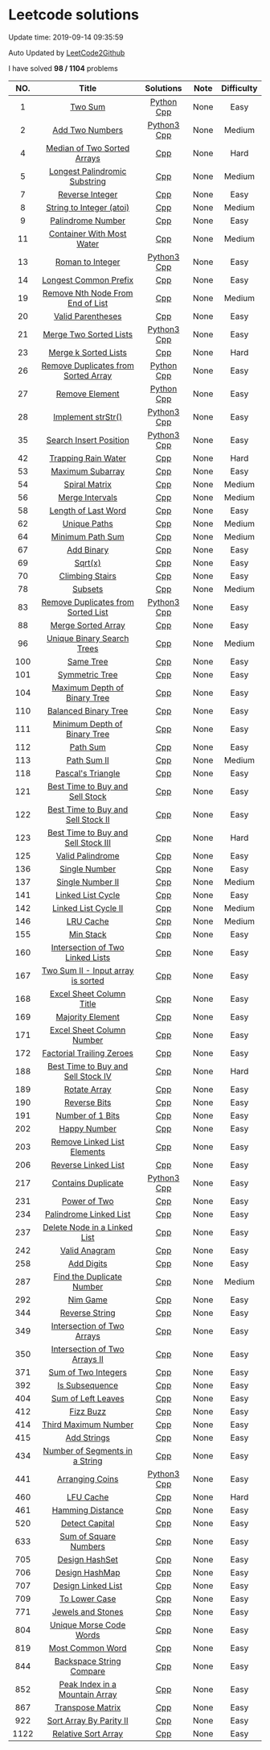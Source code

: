 #  Leetcode solutions
Update time:  2019-09-14 09:35:59 

Auto Updated by [LeetCode2Github](https://github.com/quinwu/LeetCode2Github)

I have solved **98   /   1104** problems

|NO.|Title|Solutions|Note|Difficulty|
|:---:|:---:|:---:|:---:|:---:|
|1|[Two Sum](https://leetcode.com/problems/two-sum)|[Python](001.%20Two%20Sum/two-sum.py) [Cpp](001.%20Two%20Sum/two-sum.cpp) |None|Easy|
|2|[Add Two Numbers](https://leetcode.com/problems/add-two-numbers)|[Python3](002.%20Add%20Two%20Numbers/add-two-numbers.py) [Cpp](002.%20Add%20Two%20Numbers/add-two-numbers.cpp) |None|Medium|
|4|[Median of Two Sorted Arrays](https://leetcode.com/problems/median-of-two-sorted-arrays)|[Cpp](004.%20Median%20of%20Two%20Sorted%20Arrays/median-of-two-sorted-arrays.cpp) |None|Hard|
|5|[Longest Palindromic Substring](https://leetcode.com/problems/longest-palindromic-substring)|[Cpp](005.%20Longest%20Palindromic%20Substring/longest-palindromic-substring.cpp) |None|Medium|
|7|[Reverse Integer](https://leetcode.com/problems/reverse-integer)|[Cpp](007.%20Reverse%20Integer/reverse-integer.cpp) |None|Easy|
|8|[String to Integer (atoi)](https://leetcode.com/problems/string-to-integer-atoi)|[Cpp](008.%20String%20to%20Integer%20(atoi)/string-to-integer-atoi.cpp) |None|Medium|
|9|[Palindrome Number](https://leetcode.com/problems/palindrome-number)|[Cpp](009.%20Palindrome%20Number/palindrome-number.cpp) |None|Easy|
|11|[Container With Most Water](https://leetcode.com/problems/container-with-most-water)|[Cpp](011.%20Container%20With%20Most%20Water/container-with-most-water.cpp) |None|Medium|
|13|[Roman to Integer](https://leetcode.com/problems/roman-to-integer)|[Python3](013.%20Roman%20to%20Integer/roman-to-integer.py) [Cpp](013.%20Roman%20to%20Integer/roman-to-integer.cpp) |None|Easy|
|14|[Longest Common Prefix](https://leetcode.com/problems/longest-common-prefix)|[Cpp](014.%20Longest%20Common%20Prefix/longest-common-prefix.cpp) |None|Easy|
|19|[Remove Nth Node From End of List](https://leetcode.com/problems/remove-nth-node-from-end-of-list)|[Cpp](019.%20Remove%20Nth%20Node%20From%20End%20of%20List/remove-nth-node-from-end-of-list.cpp) |None|Medium|
|20|[Valid Parentheses](https://leetcode.com/problems/valid-parentheses)|[Cpp](020.%20Valid%20Parentheses/valid-parentheses.cpp) |None|Easy|
|21|[Merge Two Sorted Lists](https://leetcode.com/problems/merge-two-sorted-lists)|[Python3](021.%20Merge%20Two%20Sorted%20Lists/merge-two-sorted-lists.py) [Cpp](021.%20Merge%20Two%20Sorted%20Lists/merge-two-sorted-lists.cpp) |None|Easy|
|23|[Merge k Sorted Lists](https://leetcode.com/problems/merge-k-sorted-lists)|[Cpp](023.%20Merge%20k%20Sorted%20Lists/merge-k-sorted-lists.cpp) |None|Hard|
|26|[Remove Duplicates from Sorted Array](https://leetcode.com/problems/remove-duplicates-from-sorted-array)|[Python](026.%20Remove%20Duplicates%20from%20Sorted%20Array/remove-duplicates-from-sorted-array.py) [Cpp](026.%20Remove%20Duplicates%20from%20Sorted%20Array/remove-duplicates-from-sorted-array.cpp) |None|Easy|
|27|[Remove Element](https://leetcode.com/problems/remove-element)|[Python](027.%20Remove%20Element/remove-element.py) [Cpp](027.%20Remove%20Element/remove-element.cpp) |None|Easy|
|28|[Implement strStr()](https://leetcode.com/problems/implement-strstr)|[Python3](028.%20Implement%20strStr()/implement-strstr.py) [Cpp](028.%20Implement%20strStr()/implement-strstr.cpp) |None|Easy|
|35|[Search Insert Position](https://leetcode.com/problems/search-insert-position)|[Python3](035.%20Search%20Insert%20Position/search-insert-position.py) [Cpp](035.%20Search%20Insert%20Position/search-insert-position.cpp) |None|Easy|
|42|[Trapping Rain Water](https://leetcode.com/problems/trapping-rain-water)|[Cpp](042.%20Trapping%20Rain%20Water/trapping-rain-water.cpp) |None|Hard|
|53|[Maximum Subarray](https://leetcode.com/problems/maximum-subarray)|[Cpp](053.%20Maximum%20Subarray/maximum-subarray.cpp) |None|Easy|
|54|[Spiral Matrix](https://leetcode.com/problems/spiral-matrix)|[Cpp](054.%20Spiral%20Matrix/spiral-matrix.cpp) |None|Medium|
|56|[Merge Intervals](https://leetcode.com/problems/merge-intervals)|[Cpp](056.%20Merge%20Intervals/merge-intervals.cpp) |None|Medium|
|58|[Length of Last Word](https://leetcode.com/problems/length-of-last-word)|[Cpp](058.%20Length%20of%20Last%20Word/length-of-last-word.cpp) |None|Easy|
|62|[Unique Paths](https://leetcode.com/problems/unique-paths)|[Cpp](062.%20Unique%20Paths/unique-paths.cpp) |None|Medium|
|64|[Minimum Path Sum](https://leetcode.com/problems/minimum-path-sum)|[Cpp](064.%20Minimum%20Path%20Sum/minimum-path-sum.cpp) |None|Medium|
|67|[Add Binary](https://leetcode.com/problems/add-binary)|[Cpp](067.%20Add%20Binary/add-binary.cpp) |None|Easy|
|69|[Sqrt(x)](https://leetcode.com/problems/sqrtx)|[Cpp](069.%20Sqrt(x)/sqrtx.cpp) |None|Easy|
|70|[Climbing Stairs](https://leetcode.com/problems/climbing-stairs)|[Cpp](070.%20Climbing%20Stairs/climbing-stairs.cpp) |None|Easy|
|78|[Subsets](https://leetcode.com/problems/subsets)|[Cpp](078.%20Subsets/subsets.cpp) |None|Medium|
|83|[Remove Duplicates from Sorted List](https://leetcode.com/problems/remove-duplicates-from-sorted-list)|[Python3](083.%20Remove%20Duplicates%20from%20Sorted%20List/remove-duplicates-from-sorted-list.py) [Cpp](083.%20Remove%20Duplicates%20from%20Sorted%20List/remove-duplicates-from-sorted-list.cpp) |None|Easy|
|88|[Merge Sorted Array](https://leetcode.com/problems/merge-sorted-array)|[Cpp](088.%20Merge%20Sorted%20Array/merge-sorted-array.cpp) |None|Easy|
|96|[Unique Binary Search Trees](https://leetcode.com/problems/unique-binary-search-trees)|[Cpp](096.%20Unique%20Binary%20Search%20Trees/unique-binary-search-trees.cpp) |None|Medium|
|100|[Same Tree](https://leetcode.com/problems/same-tree)|[Cpp](100.%20Same%20Tree/same-tree.cpp) |None|Easy|
|101|[Symmetric Tree](https://leetcode.com/problems/symmetric-tree)|[Cpp](101.%20Symmetric%20Tree/symmetric-tree.cpp) |None|Easy|
|104|[Maximum Depth of Binary Tree](https://leetcode.com/problems/maximum-depth-of-binary-tree)|[Cpp](104.%20Maximum%20Depth%20of%20Binary%20Tree/maximum-depth-of-binary-tree.cpp) |None|Easy|
|110|[Balanced Binary Tree](https://leetcode.com/problems/balanced-binary-tree)|[Cpp](110.%20Balanced%20Binary%20Tree/balanced-binary-tree.cpp) |None|Easy|
|111|[Minimum Depth of Binary Tree](https://leetcode.com/problems/minimum-depth-of-binary-tree)|[Cpp](111.%20Minimum%20Depth%20of%20Binary%20Tree/minimum-depth-of-binary-tree.cpp) |None|Easy|
|112|[Path Sum](https://leetcode.com/problems/path-sum)|[Cpp](112.%20Path%20Sum/path-sum.cpp) |None|Easy|
|113|[Path Sum II](https://leetcode.com/problems/path-sum-ii)|[Cpp](113.%20Path%20Sum%20II/path-sum-ii.cpp) |None|Medium|
|118|[Pascal's Triangle](https://leetcode.com/problems/pascals-triangle)|[Cpp](118.%20Pascal's%20Triangle/pascals-triangle.cpp) |None|Easy|
|121|[Best Time to Buy and Sell Stock](https://leetcode.com/problems/best-time-to-buy-and-sell-stock)|[Cpp](121.%20Best%20Time%20to%20Buy%20and%20Sell%20Stock/best-time-to-buy-and-sell-stock.cpp) |None|Easy|
|122|[Best Time to Buy and Sell Stock II](https://leetcode.com/problems/best-time-to-buy-and-sell-stock-ii)|[Cpp](122.%20Best%20Time%20to%20Buy%20and%20Sell%20Stock%20II/best-time-to-buy-and-sell-stock-ii.cpp) |None|Easy|
|123|[Best Time to Buy and Sell Stock III](https://leetcode.com/problems/best-time-to-buy-and-sell-stock-iii)|[Cpp](123.%20Best%20Time%20to%20Buy%20and%20Sell%20Stock%20III/best-time-to-buy-and-sell-stock-iii.cpp) |None|Hard|
|125|[Valid Palindrome](https://leetcode.com/problems/valid-palindrome)|[Cpp](125.%20Valid%20Palindrome/valid-palindrome.cpp) |None|Easy|
|136|[Single Number](https://leetcode.com/problems/single-number)|[Cpp](136.%20Single%20Number/single-number.cpp) |None|Easy|
|137|[Single Number II](https://leetcode.com/problems/single-number-ii)|[Cpp](137.%20Single%20Number%20II/single-number-ii.cpp) |None|Medium|
|141|[Linked List Cycle](https://leetcode.com/problems/linked-list-cycle)|[Cpp](141.%20Linked%20List%20Cycle/linked-list-cycle.cpp) |None|Easy|
|142|[Linked List Cycle II](https://leetcode.com/problems/linked-list-cycle-ii)|[Cpp](142.%20Linked%20List%20Cycle%20II/linked-list-cycle-ii.cpp) |None|Medium|
|146|[LRU Cache](https://leetcode.com/problems/lru-cache)|[Cpp](146.%20LRU%20Cache/lru-cache.cpp) |None|Medium|
|155|[Min Stack](https://leetcode.com/problems/min-stack)|[Cpp](155.%20Min%20Stack/min-stack.cpp) |None|Easy|
|160|[Intersection of Two Linked Lists](https://leetcode.com/problems/intersection-of-two-linked-lists)|[Cpp](160.%20Intersection%20of%20Two%20Linked%20Lists/intersection-of-two-linked-lists.cpp) |None|Easy|
|167|[Two Sum II - Input array is sorted](https://leetcode.com/problems/two-sum-ii-input-array-is-sorted)|[Cpp](167.%20Two%20Sum%20II%20-%20Input%20array%20is%20sorted/two-sum-ii-input-array-is-sorted.cpp) |None|Easy|
|168|[Excel Sheet Column Title](https://leetcode.com/problems/excel-sheet-column-title)|[Cpp](168.%20Excel%20Sheet%20Column%20Title/excel-sheet-column-title.cpp) |None|Easy|
|169|[Majority Element](https://leetcode.com/problems/majority-element)|[Cpp](169.%20Majority%20Element/majority-element.cpp) |None|Easy|
|171|[Excel Sheet Column Number](https://leetcode.com/problems/excel-sheet-column-number)|[Cpp](171.%20Excel%20Sheet%20Column%20Number/excel-sheet-column-number.cpp) |None|Easy|
|172|[Factorial Trailing Zeroes](https://leetcode.com/problems/factorial-trailing-zeroes)|[Cpp](172.%20Factorial%20Trailing%20Zeroes/factorial-trailing-zeroes.cpp) |None|Easy|
|188|[Best Time to Buy and Sell Stock IV](https://leetcode.com/problems/best-time-to-buy-and-sell-stock-iv)|[Cpp](188.%20Best%20Time%20to%20Buy%20and%20Sell%20Stock%20IV/best-time-to-buy-and-sell-stock-iv.cpp) |None|Hard|
|189|[Rotate Array](https://leetcode.com/problems/rotate-array)|[Cpp](189.%20Rotate%20Array/rotate-array.cpp) |None|Easy|
|190|[Reverse Bits](https://leetcode.com/problems/reverse-bits)|[Cpp](190.%20Reverse%20Bits/reverse-bits.cpp) |None|Easy|
|191|[Number of 1 Bits](https://leetcode.com/problems/number-of-1-bits)|[Cpp](191.%20Number%20of%201%20Bits/number-of-1-bits.cpp) |None|Easy|
|202|[Happy Number](https://leetcode.com/problems/happy-number)|[Cpp](202.%20Happy%20Number/happy-number.cpp) |None|Easy|
|203|[Remove Linked List Elements](https://leetcode.com/problems/remove-linked-list-elements)|[Cpp](203.%20Remove%20Linked%20List%20Elements/remove-linked-list-elements.cpp) |None|Easy|
|206|[Reverse Linked List](https://leetcode.com/problems/reverse-linked-list)|[Cpp](206.%20Reverse%20Linked%20List/reverse-linked-list.cpp) |None|Easy|
|217|[Contains Duplicate](https://leetcode.com/problems/contains-duplicate)|[Python3](217.%20Contains%20Duplicate/contains-duplicate.py) [Cpp](217.%20Contains%20Duplicate/contains-duplicate.cpp) |None|Easy|
|231|[Power of Two](https://leetcode.com/problems/power-of-two)|[Cpp](231.%20Power%20of%20Two/power-of-two.cpp) |None|Easy|
|234|[Palindrome Linked List](https://leetcode.com/problems/palindrome-linked-list)|[Cpp](234.%20Palindrome%20Linked%20List/palindrome-linked-list.cpp) |None|Easy|
|237|[Delete Node in a Linked List](https://leetcode.com/problems/delete-node-in-a-linked-list)|[Cpp](237.%20Delete%20Node%20in%20a%20Linked%20List/delete-node-in-a-linked-list.cpp) |None|Easy|
|242|[Valid Anagram](https://leetcode.com/problems/valid-anagram)|[Cpp](242.%20Valid%20Anagram/valid-anagram.cpp) |None|Easy|
|258|[Add Digits](https://leetcode.com/problems/add-digits)|[Cpp](258.%20Add%20Digits/add-digits.cpp) |None|Easy|
|287|[Find the Duplicate Number](https://leetcode.com/problems/find-the-duplicate-number)|[Cpp](287.%20Find%20the%20Duplicate%20Number/find-the-duplicate-number.cpp) |None|Medium|
|292|[Nim Game](https://leetcode.com/problems/nim-game)|[Cpp](292.%20Nim%20Game/nim-game.cpp) |None|Easy|
|344|[Reverse String](https://leetcode.com/problems/reverse-string)|[Cpp](344.%20Reverse%20String/reverse-string.cpp) |None|Easy|
|349|[Intersection of Two Arrays](https://leetcode.com/problems/intersection-of-two-arrays)|[Cpp](349.%20Intersection%20of%20Two%20Arrays/intersection-of-two-arrays.cpp) |None|Easy|
|350|[Intersection of Two Arrays II](https://leetcode.com/problems/intersection-of-two-arrays-ii)|[Cpp](350.%20Intersection%20of%20Two%20Arrays%20II/intersection-of-two-arrays-ii.cpp) |None|Easy|
|371|[Sum of Two Integers](https://leetcode.com/problems/sum-of-two-integers)|[Cpp](371.%20Sum%20of%20Two%20Integers/sum-of-two-integers.cpp) |None|Easy|
|392|[Is Subsequence](https://leetcode.com/problems/is-subsequence)|[Cpp](392.%20Is%20Subsequence/is-subsequence.cpp) |None|Easy|
|404|[Sum of Left Leaves](https://leetcode.com/problems/sum-of-left-leaves)|[Cpp](404.%20Sum%20of%20Left%20Leaves/sum-of-left-leaves.cpp) |None|Easy|
|412|[Fizz Buzz](https://leetcode.com/problems/fizz-buzz)|[Cpp](412.%20Fizz%20Buzz/fizz-buzz.cpp) |None|Easy|
|414|[Third Maximum Number](https://leetcode.com/problems/third-maximum-number)|[Cpp](414.%20Third%20Maximum%20Number/third-maximum-number.cpp) |None|Easy|
|415|[Add Strings](https://leetcode.com/problems/add-strings)|[Cpp](415.%20Add%20Strings/add-strings.cpp) |None|Easy|
|434|[Number of Segments in a String](https://leetcode.com/problems/number-of-segments-in-a-string)|[Cpp](434.%20Number%20of%20Segments%20in%20a%20String/number-of-segments-in-a-string.cpp) |None|Easy|
|441|[Arranging Coins](https://leetcode.com/problems/arranging-coins)|[Python3](441.%20Arranging%20Coins/arranging-coins.py) [Cpp](441.%20Arranging%20Coins/arranging-coins.cpp) |None|Easy|
|460|[LFU Cache](https://leetcode.com/problems/lfu-cache)|[Cpp](460.%20LFU%20Cache/lfu-cache.cpp) |None|Hard|
|461|[Hamming Distance](https://leetcode.com/problems/hamming-distance)|[Cpp](461.%20Hamming%20Distance/hamming-distance.cpp) |None|Easy|
|520|[Detect Capital](https://leetcode.com/problems/detect-capital)|[Cpp](520.%20Detect%20Capital/detect-capital.cpp) |None|Easy|
|633|[Sum of Square Numbers](https://leetcode.com/problems/sum-of-square-numbers)|[Cpp](633.%20Sum%20of%20Square%20Numbers/sum-of-square-numbers.cpp) |None|Easy|
|705|[Design HashSet](https://leetcode.com/problems/design-hashset)|[Cpp](705.%20Design%20HashSet/design-hashset.cpp) |None|Easy|
|706|[Design HashMap](https://leetcode.com/problems/design-hashmap)|[Cpp](706.%20Design%20HashMap/design-hashmap.cpp) |None|Easy|
|707|[Design Linked List](https://leetcode.com/problems/design-linked-list)|[Cpp](707.%20Design%20Linked%20List/design-linked-list.cpp) |None|Easy|
|709|[To Lower Case](https://leetcode.com/problems/to-lower-case)|[Cpp](709.%20To%20Lower%20Case/to-lower-case.cpp) |None|Easy|
|771|[Jewels and Stones](https://leetcode.com/problems/jewels-and-stones)|[Cpp](771.%20Jewels%20and%20Stones/jewels-and-stones.cpp) |None|Easy|
|804|[Unique Morse Code Words](https://leetcode.com/problems/unique-morse-code-words)|[Cpp](804.%20Unique%20Morse%20Code%20Words/unique-morse-code-words.cpp) |None|Easy|
|819|[Most Common Word](https://leetcode.com/problems/most-common-word)|[Cpp](819.%20Most%20Common%20Word/most-common-word.cpp) |None|Easy|
|844|[Backspace String Compare](https://leetcode.com/problems/backspace-string-compare)|[Cpp](844.%20Backspace%20String%20Compare/backspace-string-compare.cpp) |None|Easy|
|852|[Peak Index in a Mountain Array](https://leetcode.com/problems/peak-index-in-a-mountain-array)|[Cpp](852.%20Peak%20Index%20in%20a%20Mountain%20Array/peak-index-in-a-mountain-array.cpp) |None|Easy|
|867|[Transpose Matrix](https://leetcode.com/problems/transpose-matrix)|[Cpp](867.%20Transpose%20Matrix/transpose-matrix.cpp) |None|Easy|
|922|[Sort Array By Parity II](https://leetcode.com/problems/sort-array-by-parity-ii)|[Cpp](922.%20Sort%20Array%20By%20Parity%20II/sort-array-by-parity-ii.cpp) |None|Easy|
|1122|[Relative Sort Array](https://leetcode.com/problems/relative-sort-array)|[Cpp](1122.%20Relative%20Sort%20Array/relative-sort-array.cpp) |None|Easy|
